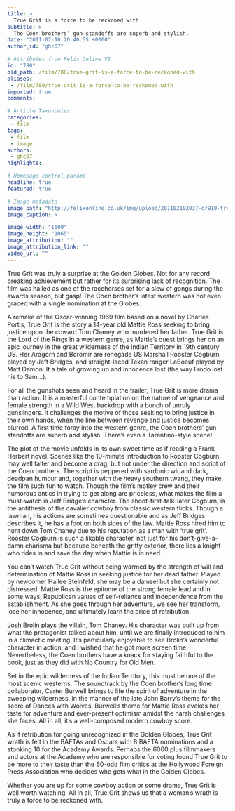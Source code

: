 ```yaml
---
title: >
  True Grit is a force to be reckoned with
subtitle: >
  The Coen brothers’ gun standoffs are superb and stylish.
date: "2011-02-10 20:40:55 +0000"
author_id: "ghc07"

# Attributes from Felix Online V1
id: "780"
old_path: /film/780/true-grit-is-a-force-to-be-reckoned-with
aliases:
 - /film/780/true-grit-is-a-force-to-be-reckoned-with
imported: true
comments:

# Article Taxonomies
categories:
 - film
tags:
 - film
 - image
authors:
 - ghc07
highlights:

# Homepage control params
headline: true
featured: true

# Image metadata
image_path: "http://felixonline.co.uk/img/upload/201102102037-dr910-truegrit.jpg"
image_caption: >

image_width: "1600"
image_height: "1065"
image_attribution: ""
image_attribution_link: ""
video_url: ""
---
```


True Grit was truly a surprise at the Golden Globes. Not for any record breaking achievement but rather for its surprising lack of recognition. The film was hailed as one of the racehorses set for a slew of gongs during the awards season, but gasp! The Coen brother’s latest western was not even graced with a single nomination at the Globes.

A remake of the Oscar-winning 1969 film based on a novel by Charles Portis, True Grit is the story a 14-year old Mattie Ross seeking to bring justice upon the coward Tom Chaney who murdered her father. True Grit is the Lord of the Rings in a western genre, as Mattie’s quest brings her on an epic journey in the great wilderness of the Indian Territory in 19th century US. Her Aragorn and Boromir are renegade US Marshall Rooster Cogburn played by Jeff Bridges, and straight-laced Texan ranger LaBoeuf played by Matt Damon. It a tale of growing up and innocence lost (the way Frodo lost his to Sam…).

For all the gunshots seen and heard in the trailer, True Grit is more drama than action. It is a masterful contemplation on the nature of vengeance and female strength in a Wild West backdrop with a bunch of unruly gunslingers. It challenges the motive of those seeking to bring justice in their own hands, when the line between revenge and justice becomes blurred. A first time foray into the western genre, the Coen brothers’ gun standoffs are superb and stylish. There’s even a Tarantino-style scene!

The plot of the movie unfolds in its own sweet time as if reading a Frank Herbert novel. Scenes like the 10-minute introduction to Rooster Cogburn may well falter and become a drag, but not under the direction and script of the Coen brothers. The script is peppered with sardonic wit and dark, deadpan humour and, together with the heavy southern twang, they make the film such fun to watch. Though the film’s motley crew and their humorous antics in trying to get along are priceless, what makes the film a must-watch is Jeff Bridge’s character. The shoot-first-talk-later Cogburn, is the antithesis of the cavalier cowboy from classic western flicks. Though a lawman, his actions are sometimes questionable and as Jeff Bridges describes it, he has a foot on both sides of the law. Mattie Ross hired him to hunt down Tom Chaney due to his reputation as a man with ‘true grit’. Rooster Cogburn is such a likable character, not just for his don’t-give-a-damn charisma but because beneath the gritty exterior, there lies a knight who rides in and save the day when Mattie is in need.

You can’t watch True Grit without being warmed by the strength of will and determination of Mattie Ross in seeking justice for her dead father. Played by newcomer Hailee Steinfeld, she may be a damsel but she certainly not distressed. Mattie Ross is the epitome of the strong female lead and in some ways, Republican values of self-reliance and independence from the establishment. As she goes through her adventure, we see her transform, lose her innocence, and ultimately learn the price of retribution.

Josh Brolin plays the villain, Tom Chaney. His character was built up from what the protagonist talked about him, until we are finally introduced to him in a climactic meeting. It’s particularly enjoyable to see Brolin’s wonderful character in action, and I wished that he got more screen time. Nevertheless, the Coen brothers have a knack for staying faithful to the book, just as they did with No Country for Old Men.

Set in the epic wilderness of the Indian Territory, this must be one of the most scenic westerns. The soundtrack by the Coen brother’s long time collaborator, Carter Burwell brings to life the spirit of adventure in the sweeping wilderness, in the manner of the late John Barry’s theme for the score of Dances with Wolves. Burwell’s theme for Mattie Ross evokes her taste for adventure and ever-present optimism amidst the harsh challenges she faces. All in all, it’s a well-composed modern cowboy score.

As if retribution for going unrecognized in the Golden Globes, True Grit wrath is felt in the BAFTAs and Oscars with 8 BAFTA nominations and a stonking 10 for the Academy Awards. Perhaps the 6000 plus filmmakers and actors at the Academy who are responsible for voting found True Grit to be more to their taste than the 60-odd film critics at the Hollywood Foreign Press Association who decides who gets what in the Golden Globes.

Whether you are up for some cowboy action or some drama, True Grit is well worth watching. All in all, True Grit shows us that a woman’s wrath is truly a force to be reckoned with.
